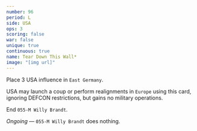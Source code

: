 ```yaml
---
number: 96
period: L
side: USA
ops: 3
scoring: false
war: false
unique: true
continuous: true
name: Tear Down This Wall*
image: "[img url]"
---
```

Place 3 USA influence in `East Germany`.

USA may launch a coup or perform realignments in `Europe` using this card, ignoring DEFCON restrictions, but gains no military operations.

End `055-M Willy Brandt`.

*Ongoing* — `055-M Willy Brandt` does nothing.
